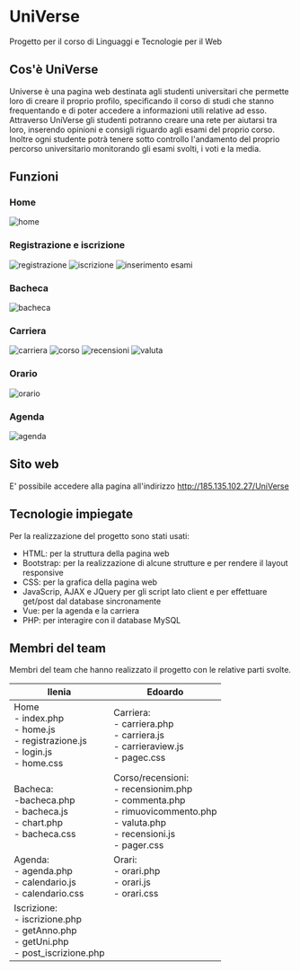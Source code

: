 # UniVerse
Progetto per il corso di Linguaggi e Tecnologie per il Web

## Cos'è UniVerse
Universe è una pagina web destinata agli studenti universitari che permette loro di creare il proprio profilo, specificando il corso di studi che stanno frequentando e di poter accedere a informazioni utili relative ad esso. Attraverso UniVerse gli studenti potranno creare una rete per aiutarsi tra loro, inserendo opinioni e consigli riguardo agli esami del proprio corso. Inoltre ogni studente potrà tenere sotto controllo l'andamento del proprio percorso universitario monitorando gli esami svolti, i voti e la media.

## Funzioni

### Home
![home](https://github.com/Alwaidd/UniVerse/blob/main/images/home.PNG)

### Registrazione e iscrizione
![registrazione](https://github.com/Alwaidd/UniVerse/blob/main/images/registrazione.PNG)
![iscrizione](https://github.com/Alwaidd/UniVerse/blob/main/images/iscrizione.PNG) 
![inserimento esami](https://github.com/Alwaidd/UniVerse/blob/main/images/insesami.PNG) 

### Bacheca
![bacheca](https://github.com/Alwaidd/UniVerse/blob/main/images/bacheca.PNG)

### Carriera
![carriera](https://github.com/Alwaidd/UniVerse/blob/main/images/carriera.PNG)
![corso](https://github.com/Alwaidd/UniVerse/blob/main/images/corso.PNG) 
![recensioni](https://github.com/Alwaidd/UniVerse/blob/main/images/recensioni.PNG) 
![valuta](https://github.com/Alwaidd/UniVerse/blob/main/images/valuta.PNG)

### Orario
![orario](https://github.com/Alwaidd/UniVerse/blob/main/images/orario.PNG)

### Agenda
![agenda](https://github.com/Alwaidd/UniVerse/blob/main/images/agenda.PNG)




## Sito web
E' possibile accedere alla pagina all'indirizzo http://185.135.102.27/UniVerse

## Tecnologie impiegate
Per la realizzazione del progetto sono stati usati:
- HTML: per la struttura della pagina web
- Bootstrap: per la realizzazione di alcune strutture e per rendere il layout responsive
- CSS: per la grafica della pagina web
- JavaScrip, AJAX e JQuery per gli script lato client e per effettuare get/post dal database sincronamente
- Vue: per la agenda e la carriera
- PHP: per interagire con il database MySQL

## Membri del team 
Membri del team che hanno realizzato il progetto con le relative parti svolte.

| Ilenia                                   | Edoardo                                 |
| -------- | ----------- |
| Home<br>- index.php<br>- home.js<br>- registrazione.js<br>- login.js<br>- home.css | Carriera:<br>- carriera.php<br>- carriera.js<br>- carrieraview.js<br>- pagec.css  |
| Bacheca:<br>-bacheca.php<br>- bacheca.js<br>- chart.php<br>- bacheca.css | Corso/recensioni:<br>- recensionim.php<br>- commenta.php<br>- rimuovicommento.php<br>- valuta.php<br>- recensioni.js<br>- pager.css  |
| Agenda:<br>- agenda.php<br>- calendario.js<br>- calendario.css |  Orari:<br>- orari.php<br>- orari.js<br>- orari.css  |
| Iscrizione:<br>- iscrizione.php<br>- getAnno.php<br>- getUni.php<br>- post_iscrizione.php | |

